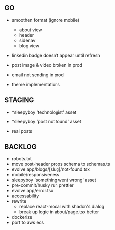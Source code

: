 ## GO
- smoothen format (ignore mobile)
  - about view
  - header
  - sidenav
  - blog view

- linkedin badge doesn't appear until refresh
- post image & video broken in prod
- email not sending in prod

- theme implementations

## STAGING
- *sleepyboy 'technologist' asset
- *sleepyboy 'post not found' asset

- real posts

## BACKLOG
- robots.txt
- move post-header props schema to schemas.ts
- evolve app/blogs/[slug]/not-found.tsx
- mobile/responsiveness
- sleepyboy 'something went wrong' asset
- pre-commit/husky run prettier
- evolve app/error.tsx
- accessability
- rewrite
  - replace react-modal with shadcn's dialog
  - break up logic in about/page.tsx better
- dockerize
- port to aws ecs